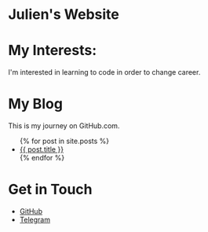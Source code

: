 # Julien's Website

# My Interests:
I'm interested in learning to code in order to change career.

# My Blog
This is my journey on GitHub.com.
<ul>
  {% for post in site.posts %}
    <li>
      <a href="{{ post.url }}"> {{ post.title }} </a>
    </li>
  {% endfor %}
</ul>

# Get in Touch
<ul>
<li><a href="https://github.com/{{site.github_username}}">GitHub</a></li>
<li><a href="https://t.me/{{site.telegram_username}}">Telegram</a></li>
</ul>
